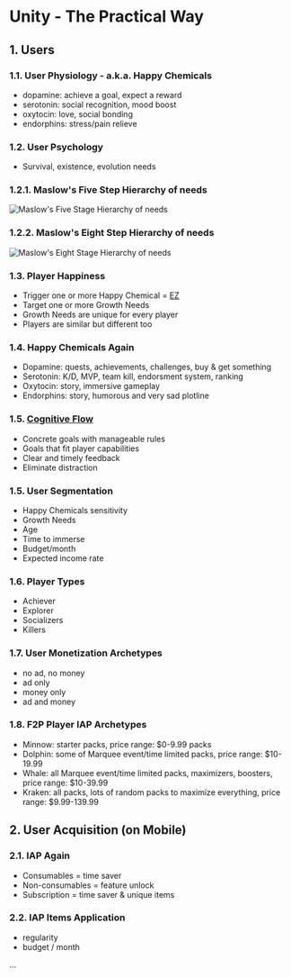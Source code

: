 <style>
  .page-header {
    background-image: none;
  }
</style>

# Unity - The Practical Way
## 1. Users

### 1.1. User Physiology - a.k.a. Happy Chemicals
- dopamine: achieve a goal, expect a reward
- serotonin: social recognition, mood boost
- oxytocin: love, social bonding
- endorphins: stress/pain relieve

### 1.2. User Psychology
- Survival, existence, evolution needs

### 1.2.1. Maslow's Five Step Hierarchy of needs
![Maslow's Five Stage Hierarchy of needs](https://www.simplypsychology.org/maslow-needs2.webp)

### 1.2.2. Maslow's Eight Step Hierarchy of needs
![Maslow's Eight Stage Hierarchy of needs](https://www.simplypsychology.org/maslow-needs5.webp)

### 1.3. Player Happiness
- Trigger one or more Happy Chemical = [EZ](https://www.amazon.com/gp/product/B0178M3LNA/ref=as_li_tl?ie=UTF8&camp=1789&creative=9325&creativeASIN=B0178M3LNA&linkCode=as2&tag=sachinrekhi-20&linkId=084b123e8963e2982e48009b5a35e316)
- Target one or more Growth Needs
- Growth Needs are unique for every player
- Players are similar but different too

### 1.4. Happy Chemicals Again
- Dopamine: quests, achievements, challenges, buy & get something
- Serotonin: K/D, MVP, team kill, endorsment system, ranking
- Oxytocin: story, immersive gameplay
- Endorphins: story, humorous and very sad plotline

### 1.5. [Cognitive Flow](https://www.gamasutra.com/view/feature/166972/cognitive_flow_the_psychology_of_.php?print=1)
- Concrete goals with manageable rules
- Goals that fit player capabilities
- Clear and timely feedback
- Eliminate distraction

### 1.5. User Segmentation
- Happy Chemicals sensitivity
- Growth Needs
- Age
- Time to immerse
- Budget/month
- Expected income rate

### 1.6. Player Types
- Achiever
- Explorer
- Socializers
- Killers

### 1.7. User Monetization Archetypes
- no ad, no money
- ad only
- money only
- ad and money

### 1.8. F2P Player IAP Archetypes
- Minnow: starter packs, price range: $0-9.99 packs
- Dolphin: some of Marquee event/time limited packs, price range: $10-19.99
- Whale: all Marquee event/time limited packs, maximizers, boosters, price range: $10-39.99
- Kraken: all packs, lots of random packs to maximize everything, price range: $9.99-139.99

## 2. User Acquisition (on Mobile)
### 2.1. IAP Again
- Consumables = time saver
- Non-consumables = feature unlock
- Subscription = time saver & unique items

### 2.2. IAP Items Application
- regularity
- budget / month

...
